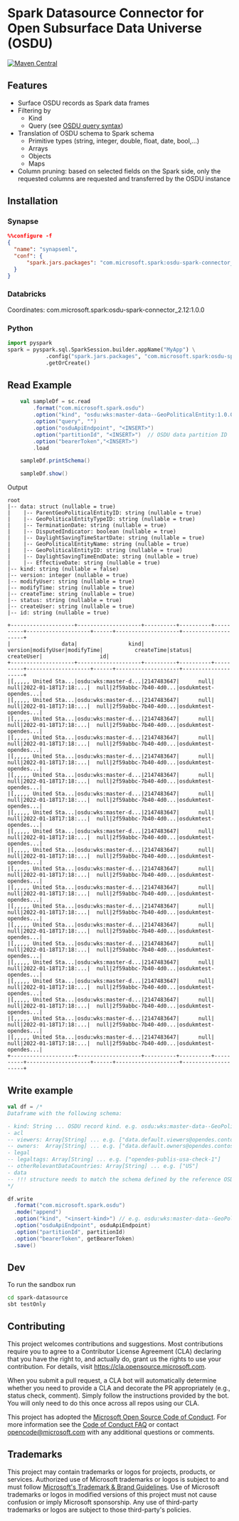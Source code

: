 # Spark Datasource Connector for Open Subsurface Data Universe (OSDU)

[![Maven Central](https://maven-badges.herokuapp.com/maven-central/com.microsoft.spark/osdu-spark-connector/badge.svg)](https://maven-badges.herokuapp.com/maven-central/com.microsoft.spark/osdu-spark-connector)

## Features
* Surface OSDU records as Spark data frames
* Filtering by 
  * Kind 
  * Query (see [OSDU query syntax](https://community.opengroup.org/osdu/documentation/-/wikis/Releases/R2.0/OSDU-Query-Syntax))
* Translation of OSDU schema to Spark schema
  * Primitive types (string, integer, double, float, date, bool,...)
  * Arrays
  * Objects
  * Maps
* Column pruning: based on selected fields on the Spark side, only the requested columns are requested and transferred by the OSDU instance


## Installation

### Synapse

```json
%%configure -f
{
  "name": "synapseml",
  "conf": {
      "spark.jars.packages": "com.microsoft.spark:osdu-spark-connector_2.12:1.0.0"
  }
}
```

### Databricks

Coordinates: com.microsoft.spark:osdu-spark-connector_2.12:1.0.0

### Python

```python
import pyspark
spark = pyspark.sql.SparkSession.builder.appName("MyApp") \
            .config("spark.jars.packages", "com.microsoft.spark:osdu-spark-connector_2.12:1.0.0") \
            .getOrCreate()
```

## Read Example
```scala
    val sampleDf = sc.read
        .format("com.microsoft.spark.osdu")
        .option("kind", "osdu:wks:master-data--GeoPoliticalEntity:1.0.0")
        .option("query", "")
        .option("osduApiEndpoint", "<INSERT>")
        .option("partitionId", "<INSERT>")  // OSDU data partition ID
        .option("bearerToken","<INSERT>")
        .load

    sampleDf.printSchema()

    sampleDf.show()
```


Output

    root
    |-- data: struct (nullable = true)
    |    |-- ParentGeoPoliticalEntityID: string (nullable = true)
    |    |-- GeoPoliticalEntityTypeID: string (nullable = true)
    |    |-- TerminationDate: string (nullable = true)
    |    |-- DisputedIndicator: boolean (nullable = true)
    |    |-- DaylightSavingTimeStartDate: string (nullable = true)
    |    |-- GeoPoliticalEntityName: string (nullable = true)
    |    |-- GeoPoliticalEntityID: string (nullable = true)
    |    |-- DaylightSavingTimeEndDate: string (nullable = true)
    |    |-- EffectiveDate: string (nullable = true)
    |-- kind: string (nullable = false)
    |-- version: integer (nullable = true)
    |-- modifyUser: string (nullable = true)
    |-- modifyTime: string (nullable = true)
    |-- createTime: string (nullable = true)
    |-- status: string (nullable = true)
    |-- createUser: string (nullable = true)
    |-- id: string (nullable = true)

    +--------------------+--------------------+----------+----------+----------+--------------------+------+--------------------+--------------------+
    |                data|                kind|   version|modifyUser|modifyTime|          createTime|status|          createUser|                  id|
    +--------------------+--------------------+----------+----------+----------+--------------------+------+--------------------+--------------------+
    |[,,,,, United Sta...|osdu:wks:master-d...|2147483647|      null|      null|2022-01-18T17:18:...|  null|2f59abbc-7b40-4d0...|osdukmtest-opendes...|
    |[,,,,, United Sta...|osdu:wks:master-d...|2147483647|      null|      null|2022-01-18T17:18:...|  null|2f59abbc-7b40-4d0...|osdukmtest-opendes...|
    |[,,,,, United Sta...|osdu:wks:master-d...|2147483647|      null|      null|2022-01-18T17:18:...|  null|2f59abbc-7b40-4d0...|osdukmtest-opendes...|
    |[,,,,, United Sta...|osdu:wks:master-d...|2147483647|      null|      null|2022-01-18T17:18:...|  null|2f59abbc-7b40-4d0...|osdukmtest-opendes...|
    |[,,,,, United Sta...|osdu:wks:master-d...|2147483647|      null|      null|2022-01-18T17:18:...|  null|2f59abbc-7b40-4d0...|osdukmtest-opendes...|
    |[,,,,, United Sta...|osdu:wks:master-d...|2147483647|      null|      null|2022-01-18T17:18:...|  null|2f59abbc-7b40-4d0...|osdukmtest-opendes...|
    |[,,,,, United Sta...|osdu:wks:master-d...|2147483647|      null|      null|2022-01-18T17:18:...|  null|2f59abbc-7b40-4d0...|osdukmtest-opendes...|
    |[,,,,, United Sta...|osdu:wks:master-d...|2147483647|      null|      null|2022-01-18T17:18:...|  null|2f59abbc-7b40-4d0...|osdukmtest-opendes...|
    |[,,,,, United Sta...|osdu:wks:master-d...|2147483647|      null|      null|2022-01-18T17:18:...|  null|2f59abbc-7b40-4d0...|osdukmtest-opendes...|
    |[,,,,, United Sta...|osdu:wks:master-d...|2147483647|      null|      null|2022-01-18T17:18:...|  null|2f59abbc-7b40-4d0...|osdukmtest-opendes...|
    |[,,,,, United Sta...|osdu:wks:master-d...|2147483647|      null|      null|2022-01-18T17:18:...|  null|2f59abbc-7b40-4d0...|osdukmtest-opendes...|
    |[,,,,, United Sta...|osdu:wks:master-d...|2147483647|      null|      null|2022-01-18T17:18:...|  null|2f59abbc-7b40-4d0...|osdukmtest-opendes...|
    |[,,,,, United Sta...|osdu:wks:master-d...|2147483647|      null|      null|2022-01-18T17:18:...|  null|2f59abbc-7b40-4d0...|osdukmtest-opendes...|
    |[,,,,, United Sta...|osdu:wks:master-d...|2147483647|      null|      null|2022-01-18T17:18:...|  null|2f59abbc-7b40-4d0...|osdukmtest-opendes...|
    |[,,,,, United Sta...|osdu:wks:master-d...|2147483647|      null|      null|2022-01-18T17:18:...|  null|2f59abbc-7b40-4d0...|osdukmtest-opendes...|
    |[,,,,, United Sta...|osdu:wks:master-d...|2147483647|      null|      null|2022-01-18T17:18:...|  null|2f59abbc-7b40-4d0...|osdukmtest-opendes...|
    |[,,,,, United Sta...|osdu:wks:master-d...|2147483647|      null|      null|2022-01-18T17:18:...|  null|2f59abbc-7b40-4d0...|osdukmtest-opendes...|
    |[,,,,, United Sta...|osdu:wks:master-d...|2147483647|      null|      null|2022-01-18T17:18:...|  null|2f59abbc-7b40-4d0...|osdukmtest-opendes...|
    |[,,,,, United Sta...|osdu:wks:master-d...|2147483647|      null|      null|2022-01-18T17:18:...|  null|2f59abbc-7b40-4d0...|osdukmtest-opendes...|
    |[,,,,, United Sta...|osdu:wks:master-d...|2147483647|      null|      null|2022-01-18T17:18:...|  null|2f59abbc-7b40-4d0...|osdukmtest-opendes...|
    +--------------------+--------------------+----------+----------+----------+--------------------+------+--------------------+--------------------+

## Write example
```scala
val df = /*
Dataframe with the following schema: 

- kind: String ... OSDU record kind. e.g. osdu:wks:master-data--GeoPoliticalEntity:1.0.0
- acl
-- viewers: Array[String] ... e.g. ["data.default.viewers@opendes.contoso.com"]
-- owners:  Array[String] ... e.g. ["data.default.owners@opendes.contoso.com"]
- legal
-- legaltags: Array[String] ... e.g. ["opendes-publis-usa-check-1"]
-- otherRelevantDataCountries: Array[String] ... e.g. ["US"]
- data
-- !!! structure needs to match the schema defined by the reference OSDU record <kind> !!!
*/

df.write
  .format("com.microsoft.spark.osdu")
  .mode("append")
  .option("kind", "<insert-kind>") // e.g. osdu:wks:master-data--GeoPoliticalEntity:1.0.0
  .option("osduApiEndpoint", osduApiEndpoint)
  .option("partitionId", partitionId)
  .option("bearerToken", getBearerToken)
  .save()
```

## Dev
To run the sandbox run 

```bash
cd spark-datasource
sbt testOnly 
```

## Contributing

This project welcomes contributions and suggestions.  Most contributions require you to agree to a
Contributor License Agreement (CLA) declaring that you have the right to, and actually do, grant us
the rights to use your contribution. For details, visit https://cla.opensource.microsoft.com.

When you submit a pull request, a CLA bot will automatically determine whether you need to provide
a CLA and decorate the PR appropriately (e.g., status check, comment). Simply follow the instructions
provided by the bot. You will only need to do this once across all repos using our CLA.

This project has adopted the [Microsoft Open Source Code of Conduct](https://opensource.microsoft.com/codeofconduct/).
For more information see the [Code of Conduct FAQ](https://opensource.microsoft.com/codeofconduct/faq/) or
contact [opencode@microsoft.com](mailto:opencode@microsoft.com) with any additional questions or comments.

## Trademarks

This project may contain trademarks or logos for projects, products, or services. Authorized use of Microsoft 
trademarks or logos is subject to and must follow 
[Microsoft's Trademark & Brand Guidelines](https://www.microsoft.com/en-us/legal/intellectualproperty/trademarks/usage/general).
Use of Microsoft trademarks or logos in modified versions of this project must not cause confusion or imply Microsoft sponsorship.
Any use of third-party trademarks or logos are subject to those third-party's policies.
